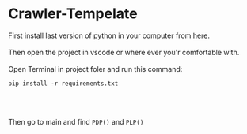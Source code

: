 # Crawler-Tempelate
First install last version of python in your computer from <a href="https://www.python.org/downloads/">here</a>.<br></br>
Then open the project in vscode or where ever you'r comfortable with.<br></br>
Open Terminal in project foler and run this command:
```
pip install -r requirements.txt 
```
<br></br>

Then go to main and find `PDP()` and `PLP()`
